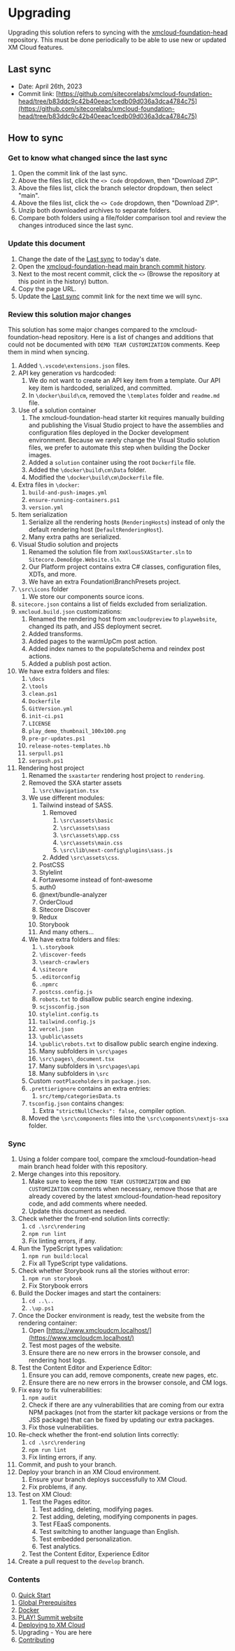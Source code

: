# Upgrading

Upgrading this solution refers to syncing with the [xmcloud-foundation-head](https://github.com/sitecorelabs/xmcloud-foundation-head) repository. This must be done periodically to be able to use new or updated XM Cloud features.

## Last sync

- Date: April 26th, 2023
- Commit link: [https://github.com/sitecorelabs/xmcloud-foundation-head/tree/b83ddc9c42b40eeac1cedb09d036a3dca4784c75](https://github.com/sitecorelabs/xmcloud-foundation-head/tree/b83ddc9c42b40eeac1cedb09d036a3dca4784c75)

## How to sync

### Get to know what changed since the last sync

1. Open the commit link of the last sync.
2. Above the files list, click the `<> Code` dropdown, then "Download ZIP".
3. Above the files list, click the branch selector dropdown, then select "main".
4. Above the files list, click the `<> Code` dropdown, then "Download ZIP".
5. Unzip both downloaded archives to separate folders.
6. Compare both folders using a file/folder comparison tool and review the changes introduced since the last sync.

### Update this document

1. Change the date of the [Last sync](#last-sync) to today's date.
2. Open the [xmcloud-foundation-head main branch commit history](https://github.com/sitecorelabs/xmcloud-foundation-head/commits/main).
3. Next to the most recent commit, click the `<>` (Browse the repository at this point in the history) button.
4. Copy the page URL.
5. Update the [Last sync](#last-sync) commit link for the next time we will sync.

### Review this solution major changes

This solution has some major changes compared to the xmcloud-foundation-head repository. Here is a list of changes and additions that could not be documented with `DEMO TEAM CUSTOMIZATION` comments. Keep them in mind when syncing.

1. Added `\.vscode\extensions.json` files.
2. API key generation vs hardcoded:
   1. We do not want to create an API key item from a template. Our API key item is hardcoded, serialized, and committed.
   2. In `\docker\build\cm`, removed the `\templates` folder and `readme.md` file.
3. Use of a solution container
   1. The xmcloud-foundation-head starter kit requires manually building and publishing the Visual Studio project to have the assemblies and configuration files deployed in the Docker development environment. Because we rarely change the Visual Studio solution files, we prefer to automate this step when building the Docker images.
   2. Added a `solution` container using the root `Dockerfile` file.
   3. Added the `\docker\build\cm\Data` folder.
   4. Modified the `\docker\build\cm\Dockerfile` file.
4. Extra files in `\docker`:
   1. `build-and-push-images.yml`
   2. `ensure-running-containers.ps1`
   3. `version.yml`
5. Item serialization
   1. Serialize all the rendering hosts (`RenderingHosts`) instead of only the default rendering host (`DefaultRenderingHost`).
   2. Many extra paths are serialized.
6. Visual Studio solution and projects
   1. Renamed the solution file from `XmXlousSXAStarter.sln` to `Sitecore.DemoEdge.Website.sln`.
   2. Our Platform project contains extra C# classes, configuration files, XDTs, and more.
   3. We have an extra Foundation\BranchPresets project.
7. `\src\icons` folder
   1. We store our components source icons.
8. `sitecore.json` contains a list of fields excluded from serialization.
9. `xmcloud.build.json` customizations:
   1. Renamed the rendering host from `xmcloudpreview` to `playwebsite`, changed its path, and JSS deployment secret.
   2. Added transforms.
   3. Added pages to the warmUpCm post action.
   4. Added index names to the populateSchema and reindex post actions.
   5. Added a publish post action.
10. We have extra folders and files:
    1. `\docs`
    2. `\tools`
    3. `clean.ps1`
    4. `Dockerfile`
    5. `GitVersion.yml`
    6. `init-ci.ps1`
    7. `LICENSE`
    8. `play_demo_thumbnail_100x100.png`
    9. `pre-pr-updates.ps1`
    10. `release-notes-templates.hb`
    11. `serpull.ps1`
    12. `serpush.ps1`
11. Rendering host project
    1. Renamed the `sxastarter` rendering host project to `rendering`.
    2. Removed the SXA starter assets
       1. `\src\Navigation.tsx`
    3. We use different modules:
       1. Tailwind instead of SASS.
          1. Removed
             1. `\src\assets\basic`
             2. `\src\assets\sass`
             3. `\src\assets\app.css`
             4. `\src\assets\main.css`
             5. `\src\lib\next-config\plugins\sass.js`
          2. Added `\src\assets\css`.
       2. PostCSS
       3. Stylelint
       4. Fortawesome instead of font-awesome
       5. auth0
       6. @next/bundle-analyzer
       7. OrderCloud
       8. Sitecore Discover
       9. Redux
       10. Storybook
       11. And many others...
    4. We have extra folders and files:
       1. `\.storybook`
       2. `\discover-feeds`
       3. `\search-crawlers`
       4. `\sitecore`
       5. `.editorconfig`
       6. `.npmrc`
       7. `postcss.config.js`
       8. `robots.txt` to disallow public search engine indexing.
       9. `scjssconfig.json`
       10. `stylelint.config.ts`
       11. `tailwind.config.js`
       12. `vercel.json`
       13. `\public\assets`
       14. `\public\robots.txt` to disallow public search engine indexing.
       15. Many subfolders in `\src\pages`
       16. `\src\pages\_document.tsx`
       17. Many subfolders in `\src\pages\api`
       18. Many subfolders in `\src`
    5. Custom `rootPlaceholders` in `package.json`.
    6. `.prettierignore` contains an extra entries:
       1. `src/temp/categoriesData.ts`
    7. `tsconfig.json` contains changes:
       1. Extra `"strictNullChecks": false,` compiler option.
    8. Moved the `\src\components` files into the `\src\components\nextjs-sxa` folder.

### Sync

1. Using a folder compare tool, compare the xmcloud-foundation-head main branch head folder with this repository.
2. Merge changes into this repository.
   1. Make sure to keep the `DEMO TEAM CUSTOMIZATION` and `END CUSTOMIZATION` comments when necessary, remove those that are already covered by the latest xmcloud-foundation-head repository code, and add comments where needed.
   2. Update this document as needed.
3. Check whether the front-end solution lints correctly:
   1. `cd .\src\rendering`
   2. `npm run lint`
   3. Fix linting errors, if any.
4. Run the TypeScript types validation:
   1. `npm run build:local`
   2. Fix all TypeScript type validations.
5. Check whether Storybook runs all the stories without error:
   1. `npm run storybook`
   2. Fix Storybook errors
6. Build the Docker images and start the containers:
   1. `cd ..\..`
   2. `.\up.ps1`
7. Once the Docker environment is ready, test the website from the rendering container:
   1. Open [https://www.xmcloudcm.localhost/](https://www.xmcloudcm.localhost/)
   2. Test most pages of the website.
   3. Ensure there are no new errors in the browser console, and rendering host logs.
8. Test the Content Editor and Experience Editor:
   1. Ensure you can add, remove components, create new pages, etc.
   2. Ensure there are no new errors in the browser console, and CM logs.
9. Fix easy to fix vulnerabilities:
   1. `npm audit`
   2. Check if there are any vulnerabilities that are coming from our extra NPM packages (not from the starter kit package versions or from the JSS package) that can be fixed by updating our extra packages.
   3. Fix those vulnerabilities.
10. Re-check whether the front-end solution lints correctly:
    1. `cd .\src\rendering`
    2. `npm run lint`
    3. Fix linting errors, if any.
11. Commit, and push to your branch.
12. Deploy your branch in an XM Cloud environment.
    1. Ensure your branch deploys successfully to XM Cloud.
    2. Fix problems, if any.
13. Test on XM Cloud:
    1. Test the Pages editor.
       1. Test adding, deleting, modifying pages.
       2. Test adding, deleting, modifying components in pages.
       3. Test FEaaS components.
       4. Test switching to another language than English.
       5. Test embedded personalization.
       6. Test analytics.
    2. Test the Content Editor, Experience Editor
14. Create a pull request to the `develop` branch.

### Contents

0. [Quick Start](00-quick.md)
1. [Global Prerequisites](01-prerequisites.md)
2. [Docker](02-docker.md)
3. [PLAY! Summit website](03-website.md)
4. [Deploying to XM Cloud](04-deploying.md)
5. Upgrading - You are here
6. [Contributing](06-contributing.md)